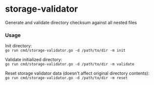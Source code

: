 # storage-validator
Generate and validate directory checksum against all nested files

### Usage

Init directory:  
`go run cmd/storage-validator.go -d /path/to/dir -m init`

Validate initialized directory:  
`go run cmd/storage-validator.go -d /path/to/dir -m validate`

Reset storage validator data (doesn't affect original directory contents):  
`go run cmd/storage-validator.go -d /path/to/dir -m reset`
